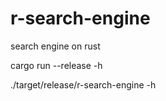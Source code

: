 # r-search-engine

search engine on rust

cargo run --release -h

./target/release/r-search-engine -h
